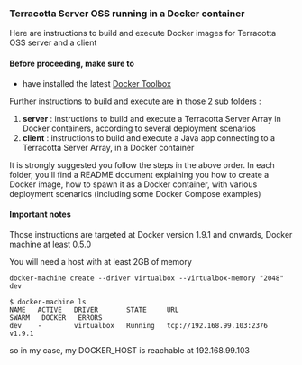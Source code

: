 ### Terracotta Server OSS running in a Docker container

Here are instructions to build and execute Docker images for Terracotta OSS server and a client

#### Before proceeding, make sure to
* have installed the latest [Docker Toolbox](https://www.docker.com/docker-toolbox)

Further instructions to build and execute are in those 2 sub folders :

 1. __server__ : instructions to build and execute a Terracotta Server Array in Docker containers, according to several deployment scenarios
 2. __client__ : instructions to build and execute a Java app connecting to a Terracotta Server Array, in a Docker container

It is strongly suggested you follow the steps in the above order.
In each folder, you'll find a README document explaining you how to create a Docker image, how to spawn it as a Docker container, with various deployment scenarios (including some Docker Compose examples)

#### Important notes

Those instructions are targeted at Docker version 1.9.1 and onwards, Docker machine at least 0.5.0

You will need a host with at least 2GB of memory

    docker-machine create --driver virtualbox --virtualbox-memory "2048" dev

````
$ docker-machine ls
NAME   ACTIVE   DRIVER       STATE     URL                         SWARM   DOCKER   ERRORS
dev    -        virtualbox   Running   tcp://192.168.99.103:2376           v1.9.1
````

so in my case, my DOCKER_HOST is reachable at 192.168.99.103